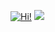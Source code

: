 <a href="https://git.io/typing-svg"><img src="https://readme-typing-svg.demolab.com?font=Fira+Code&pause=1000&color=F7A7F5&multiline=true&width=435&lines=Hello%2C+I'm+fidilen!+" alt="Hi!" /></a> <img src="https://cdn.discordapp.com/emojis/1098491461022003200.webp?size=48&quality=lossless"/>

